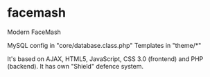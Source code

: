 facemash
========

Modern FaceMash

MySQL config in "core/database.class.php"
Templates in "theme/*"

It's based on AJAX, HTML5, JavaScript, CSS 3.0 (frontend) and PHP (backend).
It has own "Shield" defence system.
